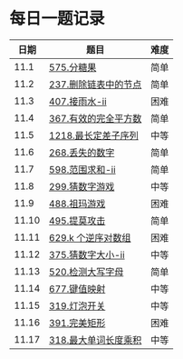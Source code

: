 # 每日一题记录

| 日期  | 题目                                                     | 难度 |
| ----- | -------------------------------------------------------- | ---- |
| 11.1  | [575.分糖果](./record/575.分糖果.md)                     | 简单 |
| 11.2  | [237.删除链表中的节点](./record/237.删除链表中的节点.md) | 简单 |
| 11.3  | [407.接雨水-ii](./record/407.接雨水-ii.md)               | 困难 |
| 11.4  | [367.有效的完全平方数](./record/367.有效的完全平方数.md) | 简单 |
| 11.5  | [1218.最长定差子序列](./record/1218.最长定差子序列.md)   | 中等 |
| 11.6  | [268.丢失的数字](./record/268.丢失的数字.md)             | 简单 |
| 11.7  | [598.范围求和-ii](./record/598.范围求和-ii.md)           | 简单 |
| 11.8  | [299.猜数字游戏](./record/299.猜数字游戏.md)             | 中等 |
| 11.9  | [488.祖玛游戏](./record/488.祖玛游戏.md)                 | 困难 |
| 11.10 | [495.提莫攻击](./record/495.提莫攻击.md)                 | 简单 |
| 11.11 | [629.k 个逆序对数组](./record/629.k个逆序对数组.md)      | 困难 |
| 11.12 | [375.猜数字大小-ii](./record/375.猜数字大小-ii.md)       | 中等 |
| 11.13 | [520.检测大写字母](./record/520.检测大写字母.md)         | 简单 |
| 11.14 | [677.键值映射](./record/677.键值映射.md)                 | 中等 |
| 11.15 | [319.灯泡开关](./record/319.灯泡开关.md)                 | 中等 |
| 11.16 | [391.完美矩形](./record/391.完美矩形.md)                 | 困难 |
| 11.17 | [318.最大单词长度乘积](./record/318.最大单词长度乘积.md) | 中等 |
